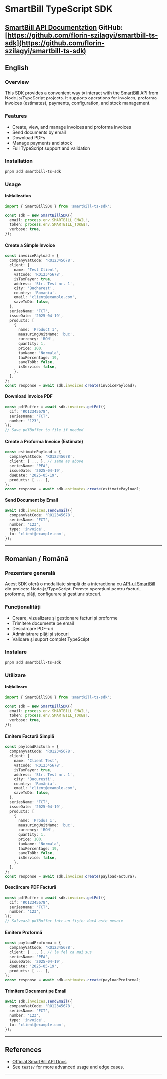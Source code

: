 # SmartBill TypeScript SDK

[SmartBill API Documentation](https://api.smartbill.ro/)
GitHub: [https://github.com/florin-szilagyi/smartbill-ts-sdk](https://github.com/florin-szilagyi/smartbill-ts-sdk)
---

## English

### Overview
This SDK provides a convenient way to interact with the [SmartBill API](https://api.smartbill.ro/) from Node.js/TypeScript projects. It supports operations for invoices, proforma invoices (estimates), payments, configuration, and stock management.

### Features
- Create, view, and manage invoices and proforma invoices
- Send documents by email
- Download PDFs
- Manage payments and stock
- Full TypeScript support and validation

### Installation
```sh
pnpm add smartbill-ts-sdk
```

### Usage
#### Initialization
```typescript
import { SmartBillSDK } from 'smartbill-ts-sdk';

const sdk = new SmartBillSDK({
  email: process.env.SMARTBILL_EMAIL!,
  token: process.env.SMARTBILL_TOKEN!,
  verbose: true,
});
```

#### Create a Simple Invoice
```typescript
const invoicePayload = {
  companyVatCode: 'RO12345678',
  client: {
    name: 'Test Client',
    vatCode: 'RO12345678',
    isTaxPayer: true,
    address: 'Str. Test nr. 1',
    city: 'Bucharest',
    country: 'Romania',
    email: 'client@example.com',
    saveToDb: false,
  },
  seriesName: 'FCT',
  issueDate: '2025-04-19',
  products: [
    {
      name: 'Product 1',
      measuringUnitName: 'buc',
      currency: 'RON',
      quantity: 1,
      price: 100,
      taxName: 'Normala',
      taxPercentage: 19,
      saveToDb: false,
      isService: false,
    },
  ],
};
const response = await sdk.invoices.create(invoicePayload);
```

#### Download Invoice PDF
```typescript
const pdfBuffer = await sdk.invoices.getPdf({
  cif: 'RO12345678',
  seriesname: 'FCT',
  number: '123',
});
// Save pdfBuffer to file if needed
```

#### Create a Proforma Invoice (Estimate)
```typescript
const estimatePayload = {
  companyVatCode: 'RO12345678',
  client: { ... }, // same as above
  seriesName: 'PFA',
  issueDate: '2025-04-19',
  dueDate: '2025-05-19',
  products: [ ... ],
};
const response = await sdk.estimates.create(estimatePayload);
```

#### Send Document by Email
```typescript
await sdk.invoices.sendEmail({
  companyVatCode: 'RO12345678',
  seriesName: 'FCT',
  number: '123',
  type: 'invoice',
  to: 'client@example.com',
});
```

---

## Romanian / Română

### Prezentare generală
Acest SDK oferă o modalitate simplă de a interacționa cu [API-ul SmartBill](https://api.smartbill.ro/) din proiecte Node.js/TypeScript. Permite operațiuni pentru facturi, proforme, plăți, configurare și gestiune stocuri.

### Funcționalități
- Creare, vizualizare și gestionare facturi și proforme
- Trimitere documente pe email
- Descărcare PDF-uri
- Administrare plăți și stocuri
- Validare și suport complet TypeScript

### Instalare
```sh
pnpm add smartbill-ts-sdk
```

### Utilizare
#### Inițializare
```typescript
import { SmartBillSDK } from 'smartbill-ts-sdk';

const sdk = new SmartBillSDK({
  email: process.env.SMARTBILL_EMAIL!,
  token: process.env.SMARTBILL_TOKEN!,
  verbose: true,
});
```

#### Emitere Factură Simplă
```typescript
const payloadFactura = {
  companyVatCode: 'RO12345678',
  client: {
    name: 'Client Test',
    vatCode: 'RO12345678',
    isTaxPayer: true,
    address: 'Str. Test nr. 1',
    city: 'București',
    country: 'România',
    email: 'client@example.com',
    saveToDb: false,
  },
  seriesName: 'FCT',
  issueDate: '2025-04-19',
  products: [
    {
      name: 'Produs 1',
      measuringUnitName: 'buc',
      currency: 'RON',
      quantity: 1,
      price: 100,
      taxName: 'Normala',
      taxPercentage: 19,
      saveToDb: false,
      isService: false,
    },
  ],
};
const response = await sdk.invoices.create(payloadFactura);
```

#### Descărcare PDF Factură
```typescript
const pdfBuffer = await sdk.invoices.getPdf({
  cif: 'RO12345678',
  seriesname: 'FCT',
  number: '123',
});
// Salvează pdfBuffer într-un fișier dacă este nevoie
```

#### Emitere Proformă
```typescript
const payloadProforma = {
  companyVatCode: 'RO12345678',
  client: { ... }, // la fel ca mai sus
  seriesName: 'PFA',
  issueDate: '2025-04-19',
  dueDate: '2025-05-19',
  products: [ ... ],
};
const response = await sdk.estimates.create(payloadProforma);
```

#### Trimitere Document pe Email
```typescript
await sdk.invoices.sendEmail({
  companyVatCode: 'RO12345678',
  seriesName: 'FCT',
  number: '123',
  type: 'invoice',
  to: 'client@example.com',
});
```

---

## References
- [Official SmartBill API Docs](https://api.smartbill.ro/)
- See `tests/` for more advanced usage and edge cases.

---